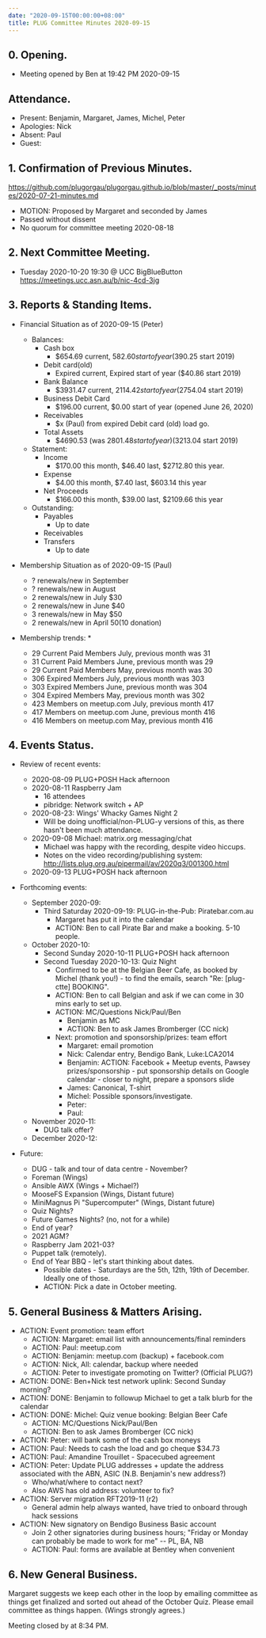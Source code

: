 ```yaml
---
date: "2020-09-15T00:00:00+08:00"
title: PLUG Committee Minutes 2020-09-15
---
```


## 0. Opening.
* Meeting opened by Ben at 19:42 PM 2020-09-15

## Attendance.
* Present: Benjamin, Margaret, James, Michel, Peter
* Apologies: Nick
* Absent: Paul
* Guest: 

## 1. Confirmation of Previous Minutes.
https://github.com/plugorgau/plugorgau.github.io/blob/master/_posts/minutes/2020-07-21-minutes.md
  * MOTION: Proposed by Margaret and seconded by James
  * Passed without dissent
* No quorum for committee meeting 2020-08-18

## 2. Next Committee Meeting.
* Tuesday 2020-10-20 19:30 @ UCC BigBlueButton https://meetings.ucc.asn.au/b/nic-4cd-3jg

## 3. Reports & Standing Items.
* Financial Situation as of 2020-09-15 (Peter)
  * Balances:
    * Cash box
      * $654.69 current, $582.60 start of year ($390.25 start 2019)
    * Debit card(old)
      * Expired current, Expired start of year ($40.86  start 2019)
    * Bank Balance
      * $3931.47 current, $2114.42 start of year ($2754.04 start 2019)
    * Business Debit Card
      * $196.00 current, $0.00 start of year (opened June 26, 2020)
    * Receivables
      * $x (Paul) from expired Debit card (old) load go.
    * Total Assets
      * $4690.53 (was $2801.48 start of year) ($3213.04 start 2019)
  * Statement:
    * Income
      * $170.00 this month, $46.40 last, $2712.80 this year.
    * Expense
      * $4.00 this month, $7.40 last, $603.14 this year
    * Net Proceeds
      * $166.00 this month, $39.00 last, $2109.66 this year
  * Outstanding:
      * Payables
        * Up to date
      * Receivables
      * Transfers
        * Up to date

* Membership Situation as of 2020-09-15 (Paul)
  * ? renewals/new in September
  * ? renewals/new in August
  * 2 renewals/new in July $30
  * 2 renewals/new in June $40
  * 3 renewals/new in May $50
  * 2 renewals/new in April $50 ($10 donation)
* Membership trends:
  * 
  * 29  Current Paid Members July, previous month was 31
  * 31  Current Paid Members June, previous month was 29
  * 29  Current Paid Members May, previous month was 30
  * 306 Expired Members July, previous month was 303
  * 303 Expired Members June, previous month was 304
  * 304 Expired Members May, previous month was 302
  * 423 Members on meetup.com July, previous month 417
  * 417 Members on meetup.com June, previous month 416
  * 416 Members on meetup.com May, previous month 416

## 4. Events Status.
* Review of recent events:
  * 2020-08-09 PLUG+POSH Hack afternoon
  * 2020-08-11 Raspberry Jam
    * 16 attendees
    * pibridge: Network switch + AP
  * 2020-08-23: Wings' Whacky Games Night 2
    * Will be doing unofficial/non-PLUG-y versions of this, as there hasn't been much attendance.
  * 2020-09-08 Michael: matrix.org messaging/chat
    * Michael was happy with the recording, despite video hiccups.
    * Notes on the video recording/publishing system: http://lists.plug.org.au/pipermail/av/2020q3/001300.html
  * 2020-09-13 PLUG+POSH hack afternoon
* Forthcoming events:
  * September 2020-09:
    * Third Saturday 2020-09-19: PLUG-in-the-Pub: Piratebar.com.au
        * Margaret has put it into the calendar
        * ACTION: Ben to call Pirate Bar and make a booking. 5-10 people.
  * October 2020-10:
    * Second Sunday 2020-10-11 PLUG+POSH hack afternoon
    * Second Tuesday 2020-10-13: Quiz Night
      * Confirmed to be at the Belgian Beer Cafe, as booked by Michel (thank you!) - to find the emails, search "Re: [plug-ctte] BOOKING".
      * ACTION: Ben to call Belgian and ask if we can come in 30 mins early to set up.
      * ACTION: MC/Questions Nick/Paul/Ben
        * Benjamin as MC
        * ACTION: Ben to ask James Bromberger (CC nick)
      * Next: promotion and sponsorship/prizes: team effort
        * Margaret: email promotion
        * Nick: Calendar entry, Bendigo Bank, Luke:LCA2014
        * Benjamin: ACTION: Facebook + Meetup events, Pawsey prizes/sponsorship - put sponsorship details on Google calendar - closer to night, prepare a sponsors slide
        * James: Canonical, T-shirt
        * Michel: Possible sponsors/investigate.
        * Peter: 
        * Paul:
  * November 2020-11:
      * DUG talk offer?
  * December 2020-12:

* Future:
  * DUG - talk and tour of data centre - November?
  * Foreman (Wings)
  * Ansible AWX (Wings + Michael?)
  * MooseFS Expansion (Wings, Distant future)
  * MiniMagnus Pi "Supercomputer" (Wings, Distant future)
  * Quiz Nights?
  * Future Games Nights? (no, not for a while)
  * End of year?
  * 2021 AGM?
  * Raspberry Jam 2021-03?
  * Puppet talk (remotely).
  * End of Year BBQ - let's start thinking about dates.
      * Possible dates - Saturdays are the 5th, 12th, 19th of December. Ideally one of those.
      * ACTION: Pick a date in October meeting.

## 5. General Business & Matters Arising.
* ACTION: Event promotion: team effort
  * ACTION: Margaret: email list with announcements/final reminders
  * ACTION: Paul: meetup.com
  * ACTION: Benjamin: meetup.com (backup) + facebook.com
  * ACTION: Nick, All: calendar, backup where needed
  * ACTION: Peter to investigate promoting on Twitter? (Official PLUG?)
* ACTION: DONE: Ben+Nick test network uplink: Second Sunday morning?
* ACTION: DONE: Benjamin to followup Michael to get a talk blurb for the calendar
* ACTION: DONE: Michel: Quiz venue booking: Belgian Beer Cafe
  * ACTION: MC/Questions Nick/Paul/Ben
  * ACTION: Ben to ask James Bromberger (CC nick)
* ACTION: Peter: will bank some of the cash box moneys
* ACTION: Paul: Needs to cash the load and go cheque $34.73
* ACTION: Paul: Amandine Trouillet - Spacecubed agreement
* ACTION: Peter: Update PLUG addresses + update the address associated with the ABN, ASIC (N.B. Benjamin's new address?)
  * Who/what/where to contact next?
  * Also AWS has old address: volunteer to fix?
* ACTION: Server migration RFT2019-11 (r2)
  * General admin help always wanted, have tried to onboard through hack sessions
* ACTION: New signatory on Bendigo Business Basic account
  * Join 2 other signatories during business hours; "Friday or Monday can probably be made to work for me" -- PL, BA, NB
  * ACTION: Paul: forms are available at Bentley when convenient

## 6. New General Business.
Margaret suggests we keep each other in the loop by emailing committee as things get finalized and sorted out ahead of the October Quiz. Please email committee as things happen. (Wings strongly agrees.)

Meeting closed by at 8:34 PM.
